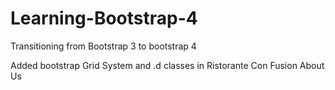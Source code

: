# Learning-Bootstrap-4
Transitioning from Bootstrap 3 to bootstrap 4

Added bootstrap Grid System and .d classes in Ristorante Con Fusion About Us
